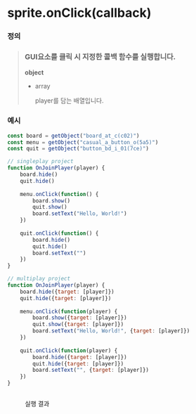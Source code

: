 # sprite.onClick(callback)

### 정의

> ### GUI요소를 클릭 시 지정한 콜백 함수를 실행합니다.
>
>
>
> **object**
>
> *   array
>
>     player를 담는 배열입니다.



### 예시

```javascript
const board = getObject("board_at_c(c02)")
const menu = getObject("casual_a_button_o(5a5)")
const quit = getObject("button_bd_i_01(7ce)")

// singleplay project
function OnJoinPlayer(player) {
	board.hide()
	quit.hide()
	
	menu.onClick(function() {
	    board.show()
	    quit.show()
	    board.setText("Hello, World!")
	})
	
	quit.onClick(function() {
	    board.hide()
	    quit.hide()
	    board.setText("")
	})
}

// multiplay project
function OnJoinPlayer(player) {
	board.hide({target: [player]})
	quit.hide({target: [player]})
	
	menu.onClick(function(player) {
	    board.show({target: [player]})
	    quit.show({target: [player]})
	    board.setText("Hello, World!", {target: [player]})
	})
	
	quit.onClick(function(player) {
	    board.hide({target: [player]})
	    quit.hide({target: [player]})
	    board.setText("", {target: [player]})
	})
}
```

<figure><img src="../../../.gitbook/assets/화면_기록_2022-12-20_오전_11_59_07_AdobeExpress.gif" alt=""><figcaption><p>실행 결과</p></figcaption></figure>
